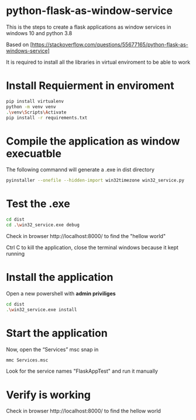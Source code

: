 # python-flask-as-window-service
This is the steps to create a flask applications as window services in windows 10 and python 3.8

Based on [https://stackoverflow.com/questions/55677165/python-flask-as-windows-service]


It is required to install all the libraries in virtual enviroment to be able to work

# Install Requierment in enviroment 
```sh
pip install virtualenv 
python -m venv venv
.\venv\Scripts\Activate
pip install -r requirements.txt
```

# Compile the application as window execuatble
The following commannd will generate a .exe in  dist directory
```sh
pyinstaller --onefile --hidden-import win32timezone win32_service.py
```

# Test the .exe  
```sh
cd dist
cd .\win32_service.exe debug
```

Check in browser http://localhost:8000/ to find the "hellow world" 

Ctrl C to kill the application, close the terminal windows because it kept running

# Install the application
Open a new powershell with **admin priviliges** 
```sh
cd dist
.\win32_service.exe install
```
# Start the application
Now, open the “Services” msc snap in
```sh
mmc Services.msc
```

Look for the service names  "FlaskAppTest" and run it manually

# Verify is working 
Check in browser http://localhost:8000/ to find the hellow world 
